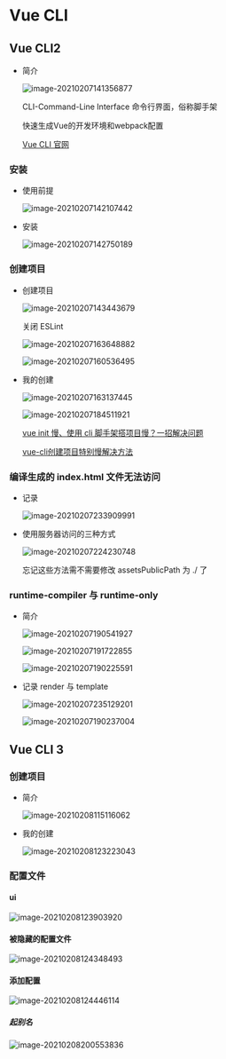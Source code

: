 # Vue CLI

## Vue CLI2

- 简介

  ![image-20210207141356877](https://gitee.com/twilight_h_1184651848/pic-go-img/raw/master/前端/vue/20210207141358.png)

  CLI-Command-Line Interface 命令行界面，俗称脚手架

  快速生成Vue的开发环境和webpack配置
  
  [Vue CLI 官网](https://cli.vuejs.org/zh/)

### 安装

- 使用前提

  ![image-20210207142107442](https://gitee.com/twilight_h_1184651848/pic-go-img/raw/master/前端/vue/20210207142108.png)

- 安装

  ![image-20210207142750189](https://gitee.com/twilight_h_1184651848/pic-go-img/raw/master/前端/vue/20210207142751.png)

### 创建项目

- 创建项目

  ![image-20210207143443679](https://gitee.com/twilight_h_1184651848/pic-go-img/raw/master/前端/vue/20210207143445.png)

  关闭 ESLint

  ![image-20210207163648882](https://gitee.com/twilight_h_1184651848/pic-go-img/raw/master/前端/vue/20210207163651.png)

  ![image-20210207160536495](https://gitee.com/twilight_h_1184651848/pic-go-img/raw/master/前端/vue/20210207160538.png)

- 我的创建

  ![image-20210207163137445](https://gitee.com/twilight_h_1184651848/pic-go-img/raw/master/前端/vue/20210207163138.png)

  ![image-20210207184511921](https://gitee.com/twilight_h_1184651848/pic-go-img/raw/master/前端/vue/20210207184513.png)
	
  [vue init 慢、使用 cli 脚手架搭项目慢？一招解决问题](https://blog.csdn.net/qq_32352777/article/details/86585110)
  
  [vue-cli创建项目特别慢解决方法](https://blog.csdn.net/weixin_42454721/article/details/88138378)

### 编译生成的 index.html 文件无法访问

- 记录

  ![image-20210207233909991](https://gitee.com/twilight_h_1184651848/pic-go-img/raw/master/前端/vue/20210216143003.png)

- 使用服务器访问的三种方式

  ![image-20210207224230748](https://gitee.com/twilight_h_1184651848/pic-go-img/raw/master/前端/vue/20210207224232.png)
  
  忘记这些方法需不需要修改 assetsPublicPath 为 ./ 了

### runtime-compiler 与 runtime-only

- 简介

  ![image-20210207190541927](https://gitee.com/twilight_h_1184651848/pic-go-img/raw/master/前端/vue/20210207190543.png)

  ![image-20210207191722855](https://gitee.com/twilight_h_1184651848/pic-go-img/raw/master/前端/vue/20210207191724.png)

  ![image-20210207190225591](https://gitee.com/twilight_h_1184651848/pic-go-img/raw/master/前端/vue/20210207190227.png)

- 记录 render 与 template

  ![image-20210207235129201](https://gitee.com/twilight_h_1184651848/pic-go-img/raw/master/前端/vue/20210207235130.png)

  ![image-20210207190237004](https://gitee.com/twilight_h_1184651848/pic-go-img/raw/master/前端/vue/20210207190238.png)
  
## Vue CLI 3

### 创建项目

- 简介

  ![image-20210208115116062](https://gitee.com/twilight_h_1184651848/pic-go-img/raw/master/前端/vue/20210208115146.png)

- 我的创建

  ![image-20210208123223043](https://gitee.com/twilight_h_1184651848/pic-go-img/raw/master/前端/vue/20210208123224.png)

### 配置文件

#### ui

![image-20210208123903920](https://gitee.com/twilight_h_1184651848/pic-go-img/raw/master/前端/vue/20210208123905.png)

#### 被隐藏的配置文件

![image-20210208124348493](https://gitee.com/twilight_h_1184651848/pic-go-img/raw/master/前端/vue/20210208124349.png)

#### 添加配置

![image-20210208124446114](https://gitee.com/twilight_h_1184651848/pic-go-img/raw/master/前端/vue/20210208124447.png)

##### 起别名

![image-20210208200553836](https://gitee.com/twilight_h_1184651848/pic-go-img/raw/master/前端/vue/20210208200555.png)